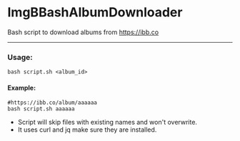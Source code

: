 # ImgBBashAlbumDownloader
Bash script to download albums from https://ibb.co

---

### Usage:
`bash script.sh <album_id>`

#### Example:
```
#https://ibb.co/album/aaaaaa
bash script.sh aaaaaa
```

- Script will skip files with existing names and won't overwrite.
- It uses curl and jq make sure they are installed.
